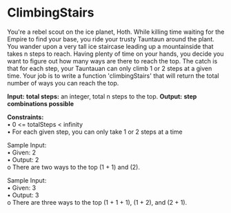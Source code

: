 # ClimbingStairs

You're a rebel scout on the ice planet, Hoth. While killing time waiting for the Empire to find your base, you ride your trusty Tauntaun around the plant. You wander upon a very tall ice staircase leading up a mountainside that takes n steps to reach. Having plenty of time on your hands, you decide you want to figure out how many ways are there to reach the top. The catch is that for each step, your Tauntauan can only climb 1 or 2 steps at a given time.
Your job is to write a function 'climbingStairs' that will return the total number of ways you can reach the top.  


**Input:** __total steps:__ an integer, total n steps to the top.
**Output:** __step combinations possible__ 

**Constraints:**  
• 0 <= totalSteps < infinity  
• For each given step, you can only take 1 or 2 steps at a time  

Sample Input:  
• Given: 2  
• Output: 2  
o There are two ways to the top (1 + 1) and (2).  

Sample Input:  
• Given: 3  
• Output: 3  
o There are three ways to the top (1 + 1 + 1), (1 + 2), and (2 + 1).  
